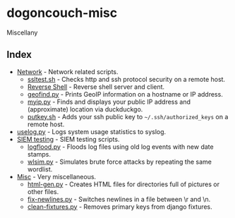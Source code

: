 # dogoncouch-misc
Miscellany

## Index
- [Network](network/) - Network related scripts.
  - [ssltest.sh](network/#ssltestsh) - Checks http and ssh protocol security on a remote host.
  - [Reverse Shell](network/#reverse-shell) - Reverse shell server and client.
  - [geofind.py](network/#geofindpy) - Prints GeoIP information on a hostname or IP address.
  - [myip.py](network/#myippy) - Finds and displays your public IP address and (approximate) location via duckduckgo.
  - [putkey.sh](network/#putkeysh) - Adds your ssh public key to `~/.ssh/authorized_keys` on a remote host.
- [uselog.py](uselog/#uselogpy) - Logs system usage statistics to syslog.
- [SIEM testing](siem_testing/) - SIEM testing scripts.
  - [logflood.py](siem_testing/#logfloodpy) - Floods log files using old log events with new date stamps.
  - [wlsim.py](siem_testing/#wlsimpy) - Simulates brute force attacks by repeating the same wordlist.
- [Misc](misc/) - Very miscellaneous.
  - [html-gen.py](misc/#html-genpy) - Creates HTML files for directories full of pictures or other files.
  - [fix-newlines.py](misc/#fix-newlinespy) - Switches newlines in a file between \r and \n.
  - [clean-fixtures.py](misc/#clean-fixturespy) - Removes primary keys from django fixtures.
